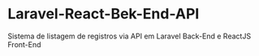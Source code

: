 # Laravel-React-Bek-End-API
Sistema de listagem de registros via API em Laravel Back-End e ReactJS Front-End
